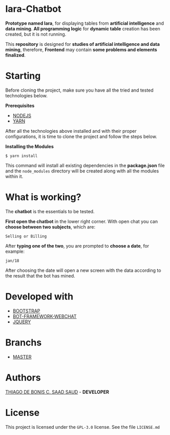 # Iara-Chatbot
 **Prototype named Iara**, for displaying tables from **artificial intelligence** and **data mining**. **All programming logic** for **dynamic table** creation has been created, but it is not running.

This **repository** is designed for **studies of artificial intelligence and data mining**, therefore, **Frontend** may contain **some problems and elements finalized**.

# Starting
Before cloning the project, make sure you have all the tried and tested technologies below.

**Prerequisites**
- [NODEJS](https://nodejs.org/en/)
- [YARN](https://yarnpkg.com/pt-BR/)

After all the technologies above installed and with their proper configurations, it is time to clone the project and follow the steps below.

**Installing the Modules**
```
$ yarn install
```
This command will install all existing dependencies in the **package.json** file and the `node_modules` directory will be created along with all the modules within it.

# What is working?
The **chatbot** is the essentials to be tested.

**First open the chatbot** in the lower right corner. With open chat you can **choose between two subjects**, which are:
```
Selling or Billing
```
After **typing one of the two**, you are prompted to **choose a date**, for example:
```
jan/18
```
After choosing the date will open a new screen with the data according to the result that the bot has mined.


# Developed with
- [BOOTSTRAP](https://getbootstrap.com/)
- [BOT-FRAMEWORK-WEBCHAT](https://www.npmjs.com/package/botframework-webchat)
- [JQUERY](https://jquery.com/)

# Branchs
- [MASTER](https://github.com/NeorisCorporate/iara-chatbot)

# Authors
[THIAGO DE BONIS C. SAAD SAUD](https://www.linkedin.com/in/thiagodebonisoficial/) - **DEVELOPER**

# License
This project is licensed under the `GPL-3.0` license. See the file `LICENSE.md`


